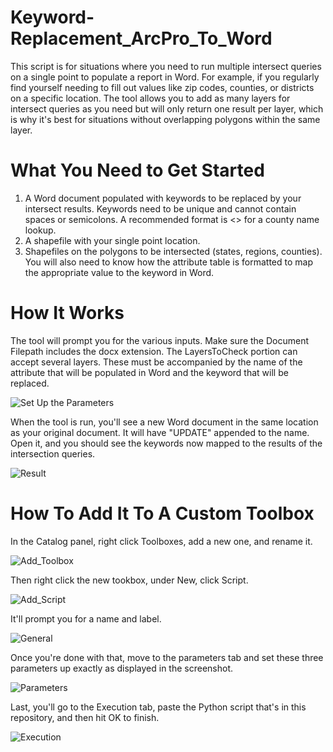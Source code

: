 # Keyword-Replacement_ArcPro_To_Word

This script is for situations where you need to run multiple intersect queries on a single point to populate a report in Word. For example, if you regularly find yourself needing to fill out values like zip codes, counties, or districts on a specific location. The tool allows you to add as many layers for intersect queries as you need but will only return one result per layer, which is why it's best for situations without overlapping polygons within the same layer.

# What You Need to Get Started

1. A Word document populated with keywords to be replaced by your intersect results. Keywords need to be unique and cannot contain spaces or semicolons. A recommended format is <<county>> for a county name lookup.
2. A shapefile with your single point location.
3. Shapefiles on the polygons to be intersected (states, regions, counties). You will also need to know how the attribute table is formatted to map the appropriate value to the keyword in Word.

# How It Works

The tool will prompt you for the various inputs. Make sure the Document Filepath includes the docx extension. The LayersToCheck portion can accept several layers. These must be accompanied by the name of the attribute that will be populated in Word and the keyword that will be replaced.

![Set Up the Parameters](https://github.com/lsbravo/Keyword-Replacement_ArcPro_To_Word/assets/121823541/675b6a65-94c7-4016-bebe-89b582d4924a)

When the tool is run, you'll see a new Word document in the same location as your original document. It will have "UPDATE" appended to the name. Open it, and you should see the keywords now mapped to the results of the intersection queries.

![Result](https://github.com/lsbravo/Keyword-Replacement_ArcPro_To_Word/assets/121823541/63dfaf35-81f2-483a-bcd4-74ca1c1e4cb5)

# How To Add It To A Custom Toolbox

In the Catalog panel, right click Toolboxes, add a new one, and rename it.

![Add_Toolbox](https://github.com/lsbravo/Keyword-Replacement_ArcPro_To_Word/assets/121823541/df9e78ea-62d0-4606-858b-ecef8e5e2d43)

Then right click the new tookbox, under New, click Script.

![Add_Script](https://github.com/lsbravo/Keyword-Replacement_ArcPro_To_Word/assets/121823541/b7c96683-452e-47b8-9b14-34befca789d6)

It'll prompt you for a name and label.

![General](https://github.com/lsbravo/Keyword-Replacement_ArcPro_To_Word/assets/121823541/890c4dbc-f845-4650-8394-4b2d11291c90)

Once you're done with that, move to the parameters tab and set these three parameters up exactly as displayed in the screenshot.

![Parameters](https://github.com/lsbravo/Keyword-Replacement_ArcPro_To_Word/assets/121823541/55cf35db-b314-40d1-8b42-706af98170e9)

Last, you'll go to the Execution tab, paste the Python script that's in this repository, and then hit OK to finish.

![Execution](https://github.com/lsbravo/Keyword-Replacement_ArcPro_To_Word/assets/121823541/9f76fa87-6a38-487c-b444-cf06b920565e)
